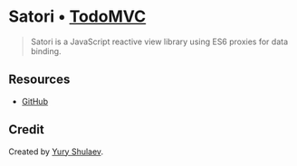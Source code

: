 # Satori • [TodoMVC](http://todomvc.com)

> Satori is a JavaScript reactive view library using ES6 proxies for data binding.

## Resources

 * [GitHub](https://github.com/yuryshulaev/satori)

## Credit

Created by [Yury Shulaev](https://github.com/yuryshulaev).
